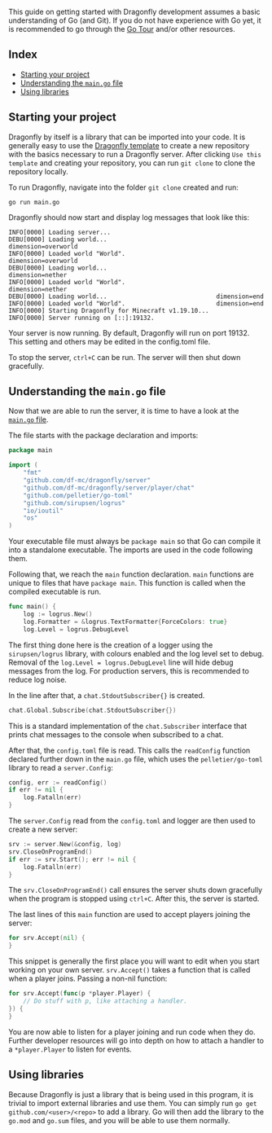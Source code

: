 This guide on getting started with Dragonfly development assumes a basic
understanding of Go (and Git). If you do not have experience with Go yet,
it is recommended to go through the [Go Tour](https://go.dev/tour/welcome/1)
and/or other resources.

## Index
* [Starting your project](#starting-your-project)
* [Understanding the `main.go` file](#understanding-the-maingo-file)
* [Using libraries](#using-libraries)

## Starting your project
Dragonfly by itself is a library that can be imported into your code. It
is generally easy to use the [Dragonfly template](https://github.com/df-mc/template)
to create a new repository with the basics necessary to run a Dragonfly
server. After clicking `Use this template` and creating your repository,
you can run `git clone` to clone the repository locally.

To run Dragonfly, navigate into the folder `git clone` created and run:
```shell
go run main.go
```

Dragonfly should now start and display log messages that look like this:
```
INFO[0000] Loading server...                            
DEBU[0000] Loading world...                              dimension=overworld
INFO[0000] Loaded world "World".                         dimension=overworld
DEBU[0000] Loading world...                              dimension=nether
INFO[0000] Loaded world "World".                         dimension=nether
DEBU[0000] Loading world...                              dimension=end
INFO[0000] Loaded world "World".                         dimension=end
INFO[0000] Starting Dragonfly for Minecraft v1.19.10... 
INFO[0000] Server running on [::]:19132.
```

Your server is now running. By default, Dragonfly will run on port 19132.
This setting and others may be edited in the config.toml file.

To stop the server, `ctrl+C` can be run. The server will then shut down
gracefully.

## Understanding the `main.go` file
Now that we are able to run the server, it is time to have a look at the
[`main.go` file](https://github.com/df-mc/template/blob/master/main.go).

The file starts with the package declaration and imports:
```go
package main

import (
	"fmt"
	"github.com/df-mc/dragonfly/server"
	"github.com/df-mc/dragonfly/server/player/chat"
	"github.com/pelletier/go-toml"
	"github.com/sirupsen/logrus"
	"io/ioutil"
	"os"
)
```
Your executable file must always be `package main` so that Go can compile
it into a standalone executable. The imports are used in the code following
them.

Following that, we reach the `main` function declaration. `main` functions
are unique to files that have `package main`. This function is called when
the compiled executable is run.
```go
func main() {
	log := logrus.New()
	log.Formatter = &logrus.TextFormatter{ForceColors: true}
	log.Level = logrus.DebugLevel
```
The first thing done here is the creation of a logger using the `sirupsen/logrus`
library, with colours enabled and the log level set to debug. Removal of
the `log.Level = logrus.DebugLevel` line will hide debug messages from the
log. For production servers, this is recommended to reduce log noise.

In the line after that, a `chat.StdoutSubscriber{}` is created.
```go
chat.Global.Subscribe(chat.StdoutSubscriber{})
```
This is a standard implementation of the `chat.Subscriber` interface that
prints chat messages to the console when subscribed to a chat.

After that, the `config.toml` file is read. This calls the `readConfig`
function declared further down in the `main.go` file, which uses the 
`pelletier/go-toml` library to read a `server.Config`:
```go
config, err := readConfig()
if err != nil {
    log.Fatalln(err)
}
```

The `server.Config` read from the `config.toml` and logger are then used 
to create a new server:
```go
srv := server.New(&config, log)
srv.CloseOnProgramEnd()
if err := srv.Start(); err != nil {
    log.Fatalln(err)
}
```
The `srv.CloseOnProgramEnd()` call ensures the server shuts down gracefully
when the program is stopped using `ctrl+C`. After this, the server is started.

The last lines of this `main` function are used to accept players joining
the server:
```go
for srv.Accept(nil) {
}
```
This snippet is generally the first place you will want to edit when you
start working on your own server. `srv.Accept()` takes a function that
is called when a player joins. 
Passing a non-nil function:
```go
for srv.Accept(func(p *player.Player) {
	// Do stuff with p, like attaching a handler.
}) {
}
```
You are now able to listen for a player joining and run code when they
do. Further developer resources will go into depth on how to attach a
handler to a `*player.Player` to listen for events.

## Using libraries
Because Dragonfly is just a library that is being used in this program,
it is trivial to import external libraries and use them. You can simply
run `go get github.com/<user>/<repo>` to add a library. Go will then
add the library to the `go.mod` and `go.sum` files, and you will be able
to use them normally.
